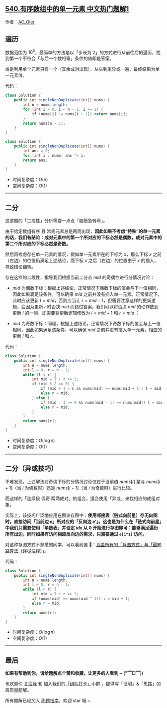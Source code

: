 ## [540.有序数组中的单一元素 中文热门题解1](https://leetcode.cn/problems/single-element-in-a-sorted-array/solutions/100000/gong-shui-san-xie-er-duan-xing-fen-xi-yu-17nv)

作者：[AC_OIer](https://leetcode.cn/u/AC_OIer)

## 遍历

数据范围为 $10^5$，最简单的方法是以「步长为 $2$」的方式进行从前往后的遍历，找到第一个不符合「与后一个数相等」条件的值即是答案。

或是利用单个元素只有一个（其余成对出现），从头到尾异或一遍，最终结果为单一元素值。

代码：
```Java []
class Solution {
    public int singleNonDuplicate(int[] nums) {
        int n = nums.length;
        for (int i = 0; i < n - 1; i += 2) {
            if (nums[i] != nums[i + 1]) return nums[i];
        }
        return nums[n - 1];
    }
}
```
```Java []
class Solution {
    public int singleNonDuplicate(int[] nums) {
        int ans = 0;
        for (int i : nums) ans ^= i;
        return ans;
    }
}
```
* 时间复杂度：$O(n)$
* 空间复杂度：$O(1)$

---

## 二分

这道题的「二段性」分析需要一点点「脑筋急转弯」。

由于给定数组有序 且 常规元素总是两两出现，**因此如果不考虑“特殊”的单一元素的话，我们有结论：成对元素中的第一个所对应的下标必然是偶数，成对元素中的第二个所对应的下标必然是奇数。**

然后再考虑存在单一元素的情况，假如单一元素所在的下标为 $x$，那么下标 $x$ 之前（左边）的位置仍满足上述结论，而下标 $x$ 之后（右边）的位置由于 $x$ 的插入，导致结论翻转。

存在这样的二段性，指导我们根据当前二分点 $mid$ 的奇偶性进行分情况讨论：

* $mid$ 为偶数下标：根据上述结论，正常情况下偶数下标的值会与下一值相同，因此如果满足该条件，可以确保 $mid$ 之前并没有插入单一元素。正常情况下，此时应该更新 $l = mid$，否则应当让 $r = mid - 1$，但需要注意这样的更新逻辑，会因为更新 $r$ 时否决 $mid$ 而错过答案，我们可以将否决 $mid$ 的动作放到更新 $l$ 的一侧，即需要将更新逻辑修改为 $l = mid + 1$ 和 $r = mid$ ；

* $mid$ 为奇数下标：同理，根据上述结论，正常情况下奇数下标的值会与上一值相同，因此如果满足该条件，可以确保 $mid$ 之前并没有插入单一元素，相应的更新 $l$ 和 $r$。

代码：
```Java []
class Solution {
    public int singleNonDuplicate(int[] nums) {
        int n = nums.length;
        int l = 0, r = n - 1;
        while (l < r) {
            int mid = l + r >> 1;
            if (mid % 2 == 0) {
                if (mid + 1 < n && nums[mid] == nums[mid + 1]) l = mid + 1;
                else r = mid;
            } else {
                if (mid - 1 >= 0 && nums[mid - 1] == nums[mid]) l = mid + 1;
                else r = mid;
            }
        }
        return nums[r];
    }
}
```
* 时间复杂度：$O(\log{n})$
* 空间复杂度：$O(1)$

---

## 二分（异或技巧）

不难发现，上述解法对奇偶下标的分情况讨论仅在于当前值 $nums[i]$ 是与 $nums[i + 1]$（当 $i$ 为偶数时）还是 $nums[i - 1]$（当 $i$ 为奇数时）进行比较。

而这样的「连续段 偶奇 两两成对」的组合，适合使用「异或」来找相应的成组对象。

实际上，该技巧广泛地应用在图论存图中：**使用邻接表（链式向前星）存无向图时，直接访问「当前边 $e$」所对应的「反向边 $e'$」。这也是为什么在「链式向前星」中我们只需要使用「单链表」并设定 $idx$ 从 $0$ 开始进行存图即可：能够满足遍历所有出边，同时如果有访问相应反向边的需求，只需要通过 `e[i^1]` 访问。**

对这种存图方式不熟悉的同学，可以看前置 🧀：[涵盖所有的「存图方式」与「最短路算法（详尽注释）」](https://mp.weixin.qq.com/s?__biz=MzU4NDE3MTEyMA==&mid=2247488007&idx=1&sn=9d0dcfdf475168d26a5a4bd6fcd3505d&chksm=fd9cb918caeb300e1c8844583db5c5318a89e60d8d552747ff8c2256910d32acd9013c93058f&token=381012359&lang=zh_CN#rd)。

代码：
```Java []
class Solution {
    public int singleNonDuplicate(int[] nums) {
        int n = nums.length;
        int l = 0, r = n - 1;
        while (l < r) {
            int mid = l + r >> 1;
            if (nums[mid] == nums[mid ^ 1]) l = mid + 1;
            else r = mid;
        }
        return nums[r];
    }
}
```
* 时间复杂度：$O(\log{n})$
* 空间复杂度：$O(1)$

---

## 最后

**如果有帮助到你，请给题解点个赞和收藏，让更多的人看到 ~ ("▔□▔)/**

也欢迎你 [关注我](https://oscimg.oschina.net/oscnet/up-19688dc1af05cf8bdea43b2a863038ab9e5.png) 和 加入我们的[「组队打卡」](https://leetcode-cn.com/u/ac_oier/)小群 ，提供写「证明」&「思路」的高质量题解。

所有题解已经加入 [刷题指南](https://github.com/SharingSource/LogicStack-LeetCode/wiki)，欢迎 star 哦 ~